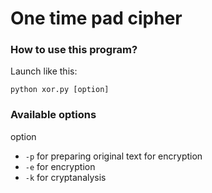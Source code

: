 # One time pad cipher

### How to use this program?

Launch like this:

```shell
python xor.py [option]
```

### Available options

option

- `-p` for preparing original text for encryption
- `-e` for encryption
- `-k` for cryptanalysis
